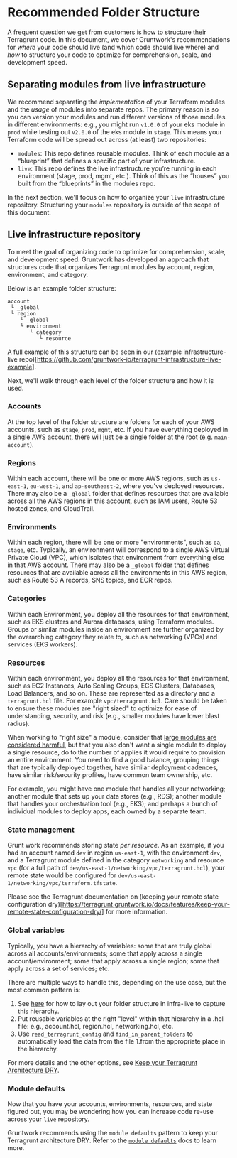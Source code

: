 # Recommended Folder Structure

A frequent question we get from customers is how to structure their Terragrunt code. In this document, we cover Gruntwork's recommendations for _where_ your code should live (and which code should live where) and _how_ to structure your code to optimize for comprehension, scale, and development speed.

## Separating modules from live infrastructure

We recommend separating the _implementation_ of your Terraform modules and the _usage_ of modules into separate repos. The primary reason is so you can version your modules and run different versions of those modules in different environments: e.g., you might run `v1.0.0` of your eks module in `prod` while testing out `v2.0.0` of the eks module in `stage`. This means your Terraform code will be spread out across (at least) two repositories:

- `modules`: This repo defines reusable modules. Think of each module as a “blueprint” that defines a specific part of your infrastructure.
- `live`: This repo defines the live infrastructure you’re running in each environment (stage, prod, mgmt, etc.). Think of this as the “houses” you built from the “blueprints” in the modules repo.

In the next section, we'll focus on how to organize your `live` infrastructure repository. Structuring your `modules` repository is outside of the scope of this document.

## Live infrastructure repository

To meet the goal of organizing code to optimize for comprehension, scale, and development speed. Gruntwork has developed an approach that structures code that organizes Terragrunt modules by account, region, environment, and category.

Below is an example folder structure:
```
account
 └ _global
 └ region
    └ _global
    └ environment
       └ category
          └ resource
```

A full example of this structure can be seen in our (example infrastructure-live repo)[https://github.com/gruntwork-io/terragrunt-infrastructure-live-example].

Next, we'll walk through each level of the folder structure and how it is used.

### Accounts

At the top level of the folder structure are folders for each of your AWS accounts, such as `stage`, `prod`, `mgmt`, etc. If you have everything deployed in a single AWS account, there will just be a single folder at the root (e.g. `main-account`).

### Regions

Within each account, there will be one or more AWS regions, such as `us-east-1`, `eu-west-1`, and `ap-southeast-2`, where you've deployed resources. There may also be a `_global` folder that defines resources that are available across all the AWS regions in this account, such as IAM users, Route 53 hosted zones, and CloudTrail.

### Environments

Within each region, there will be one or more "environments", such as `qa`, `stage`, etc. Typically, an environment will correspond to a single AWS Virtual Private Cloud (VPC), which isolates that environment from everything else in that AWS account. There may also be a `_global` folder that defines resources that are available across all the environments in this AWS region, such as Route 53 A records, SNS topics, and ECR repos.

### Categories

Within each Environment, you deploy all the resources for that environment, such as EKS clusters and Aurora databases, using Terraform modules. Groups or similar modules inside an environment are further organized by the overarching category they relate to, such as networking (VPCs) and services (EKS workers).

### Resources

Within each environment, you deploy all the resources for that environment, such as EC2 Instances, Auto Scaling Groups, ECS Clusters, Databases, Load Balancers, and so on. These are represented as a directory and a `terragrunt.hcl` file. For example `vpc/terragrunt.hcl`. Care should be taken to ensure these modules are "right sized" to optimize for ease of understanding, security, and risk (e.g., smaller modules have lower blast radius).

When working to "right size" a module, consider that [large modules are considered harmful](https://blog.gruntwork.io/5-lessons-learned-from-writing-over-300-000-lines-of-infrastructure-code-36ba7fadeac1#302b), but that you also don't want a single module to deploy a single resource, do to the number of applies it would require to provision an entire environment. You need to find a good balance, grouping things that are typically deployed together, have similar deployment cadences, have similar risk/security profiles, have common team ownership, etc.

For example, you might have one module that handles all your networking; another module that sets up your data stores (e.g., RDS); another module that handles your orchestration tool (e.g., EKS); and perhaps a bunch of individual modules to deploy apps, each owned by a separate team.

### State management

Grunt work recommends storing state _per resource_. As an example, if you had an account named `dev` in region `us-east-1`, with the environment `dev`, and a Terragrunt module defined in the category `networking` and resource `vpc` (for a full path of `dev/us-east-1/networking/vpc/terragrunt.hcl`), your remote state would be configured for `dev/us-east-1/networking/vpc/terraform.tfstate`.

Please see the Terragrunt documentation on (keeping your remote state configuration dry)[https://terragrunt.gruntwork.io/docs/features/keep-your-remote-state-configuration-dry/] for more information.

### Global variables

Typically, you have a hierarchy of variables: some that are truly global across all accounts/environments; some that apply across a single account/environment; some that apply across a single region; some that apply across a set of services; etc.

There are multiple ways to handle this, depending on the use case, but the most common pattern is:

1. See [here](https://github.com/gruntwork-io/terragrunt-infrastructure-live-example#how-is-the-code-in-this-repo-organized) for how to lay out your folder structure in infra-live to capture this hierarchy.
1. Put reusable variables at the right "level" within that hierarchy in a .hcl file: e.g., account.hcl, region.hcl, networking.hcl, etc.
1. Use [`read_terragrunt_config`](https://github.com/orgs/gruntwork-io/discussions/765#:~:text=read_terragrunt_config) and [`find_in_parent_folders`](https://terragrunt.gruntwork.io/docs/reference/built-in-functions/#find_in_parent_folders) to automatically load the data from the file 1.from the appropriate place in the hierarchy.

For more details and the other options, see [Keep your Terragrunt Architecture DRY](https://github.com/orgs/gruntwork-io/discussions/765#:~:text=Keep%20your%20Terragrunt%20Architecture%20DRY).

### Module defaults

Now that you have your accounts, environments, resources, and state figured out, you may be wondering how you can increase code re-use across your `live` repository.

Gruntwork recommends using the `module defaults` pattern to keep your Terragrunt architecture DRY. Refer to the [`module defaults`](./module_defaults/index.md) docs to learn more.


<!-- ##DOCS-SOURCER-START
{
  "sourcePlugin": "local-copier",
  "hash": "805b0fc2abcd5dda62175696ba452b1b"
}
##DOCS-SOURCER-END -->
